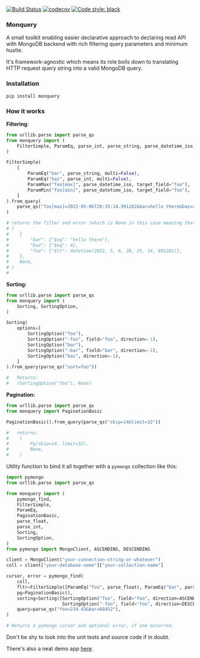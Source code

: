 [![Build Status](https://app.travis-ci.com/monomonedula/monquery.svg?branch=master)](https://app.travis-ci.com/monomonedula/monquery)
[![codecov](https://codecov.io/gh/monomonedula/monquery/branch/master/graph/badge.svg?token=lIa1a4PWtX)](https://codecov.io/gh/monomonedula/monquery)
[![Code style: black](https://img.shields.io/badge/code%20style-black-000000.svg)](https://github.com/psf/black)
### Monquery

A small toolkit enabling easier declarative approach to declaring
read API with MongoDB backend with rich filtering query parameters and minimum hustle.


It's framework-agnostic which means its role boils down to translating
HTTP request query string into a valid MongoDB query.

### Installation
```shell
pip install monquery
```

### How it works

**Filtering**:

```python
from urllib.parse import parse_qs
from monquery import (
    FilterSimple, ParamEq, parse_int, parse_string, parse_datetime_iso, ParamMax, ParamMin
)

FilterSimple(
    [
        ParamEq("bar", parse_string, multi=False),
        ParamEq("baz", parse_int, multi=False),
        ParamMax("foo[max]", parse_datetime_iso, target_field="foo"),
        ParamMin("foo[min]", parse_datetime_iso, target_field="foo"),
    ]
).from_query(
    parse_qs("foo[max]=2022-05-06T20:35:14.991282&bar=hello there&baz=4")
)

# returns the filter and error (which is None in this case meaning that everything is OK): 
# (
#    {
#        "bar": {"$eq": "hello there"},
#        "baz": {"$eq": 4},
#        "foo": {"$lt": datetime(2022, 5, 6, 20, 35, 14, 991282)},
#    },
#    None,
# )
#
```

**Sorting:**
```python
from urllib.parse import parse_qs
from monquery import (
    Sorting, SortingOption, 
)

Sorting(
    options=[
        SortingOption("foo"),
        SortingOption("-foo", field="foo", direction=-1),
        SortingOption("bar"),
        SortingOption("-bar", field="bar", direction=-1),
        SortingOption("baz", direction=-1),
    ]
).from_query(parse_qs("sort=foo"))

#   Returns:
#   (SortingOption("foo"), None)

```


**Pagination:**
```python
from urllib.parse import parse_qs
from monquery import PaginationBasic

PaginationBasic().from_query(parse_qs("skip=14&limit=32")) 

#   returns:
#    (
#        Pg(skip=14, limit=32),
#        None,
#    )

```

Utility function to bind it all together wtih a `pymongo` collection like this:

```python
import pymongo
from urllib.parse import parse_qs

from monquery import (
    pymongo_find,
    FilterSimple,
    ParamEq,
    PaginationBasic,
    parse_float,
    parse_int,
    Sorting,
    SortingOption,
)
from pymongo import MongoClient, ASCENDING, DESCENDING

client = MongoClient("your-connection-string-or-whatever")
coll = client["your-database-name"]["your-collection-name"]

cursor, error = pymongo_find(
    coll,
    fltr=FilterSimple([ParamEq("foo", parse_float), ParamEq("bar", parse_int)]),
    pg=PaginationBasic(),
    sorting=Sorting([SortingOption("foo", field="foo", direction=ASCENDING),
                     SortingOption("-foo", field="foo", direction=DESCENDING)]),
    query=parse_qs("foo=234.43&bar=68452"),
)

# Returns a pymongo cursor and optional error, if one occurred.

```

Don't be shy to look into the unit tests and source code if in doubt.

There's also a neat demo app [here](demo/).
